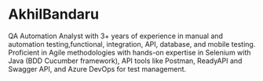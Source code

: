 # AkhilBandaru
QA Automation Analyst with 3+ years of experience in manual and automation testing,functional, integration, API, database, and mobile testing. Proficient in Agile methodologies with hands-on expertise in Selenium with Java (BDD Cucumber framework), API tools like Postman, ReadyAPI and Swagger API, and Azure DevOps for test management. 
